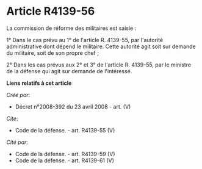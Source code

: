 # Article R4139-56

La commission de réforme des militaires est saisie : 

1° Dans le cas prévu au 1° de l'article R. 4139-55, par l'autorité administrative dont dépend le militaire. Cette autorité
agit soit sur demande du militaire, soit de son propre chef ; 

2° Dans les cas prévus aux 2° et 3° de l'article R. 4139-55, par le ministre de la défense qui agit sur demande de
l'intéressé.

**Liens relatifs à cet article**

_Créé par_:

  - Décret n°2008-392 du 23 avril 2008 - art. (V)

_Cite_:

  - Code de la défense. - art. R4139-55 (V)

_Cité par_:

  - Code de la défense. - art. R4139-59 (V)
  - Code de la défense. - art. R4139-61 (V)

